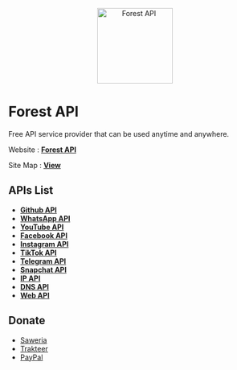 <p align="center"><img src="https://www.forestapi.my.id/static/images/forestapi.png" width="150" alt="Forest API"></p>

# Forest API

Free API service provider that can be used anytime and anywhere.

Website : **[Forest API](https://www.forestapi.my.id)**

Site Map : **[View](https://www.forestapi.my.id/static/sitemap.xml)**

## APIs List

- **[Github API](https://www.forestapi.my.id/docs/api/github)**
- **[WhatsApp API](https://www.forestapi.my.id/docs/api/whatsapp)**
- **[YouTube API](https://www.forestapi.my.id/docs/api/youtube)**
- **[Facebook API](https://www.forestapi.my.id/docs/api/facebook)**
- **[Instagram API](https://www.forestapi.my.id/docs/api/instagram)**
- **[TikTok API](https://www.forestapi.my.id/docs/api/tiktok)**
- **[Telegram API](https://www.forestapi.my.id/docs/api/telegram)**
- **[Snapchat API](https://www.forestapi.my.id/docs/api/snapchat)**
- **[IP API](https://www.forestapi.my.id/docs/api/ip)**
- **[DNS API](https://www.forestapi.my.id/docs/api/dns)**
- **[Web API](https://www.forestapi.my.id/docs/api/web)**

## Donate
- [Saweria](https://saweria.co/rioagungpurnomo)
- [Trakteer](https://trakteer.id/rioagungpurnomo)
- [PayPal](https://www.paypal.me/rioagungpurnomoo)
